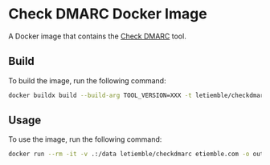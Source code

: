 # Check DMARC Docker Image

A Docker image that contains the [Check DMARC](https://github.com/domainaware/checkdmarc) tool.

## Build

To build the image, run the following command:

```bash
docker buildx build --build-arg TOOL_VERSION=XXX -t letiemble/checkdmarc:XXX -t letiemble/checkdmarc:latest .
```

## Usage

To use the image, run the following command:

```bash
docker run --rm -it -v .:/data letiemble/checkdmarc etiemble.com -o output.json
```
